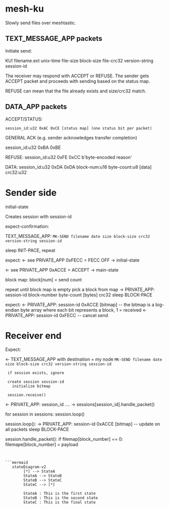 # mesh-ku

Slowly send files over meshtastic.

## TEXT_MESSAGE_APP packets

Initiate send:

  KU! filename.ext unix-time file-size block-size file-crc32 version-string session-id 

The receiver may respond with ACCEPT or REFUSE. The sender gets ACCEPT
packet and proceeds with sending based on the status map.

REFUSE can mean that the file already exists and size/crc32 match.

## DATA_APP packets

ACCEPT/STATUS:

  `session_id:u32 0xAC 0xCE [status map] (one status bit per packet)`

GENERAL ACK (e.g. sender acknowledges transfer completion)

  session_id:u32 0xBA 0xBE

REFUSE:
  session_id:u32 0xFE 0xCC b'byte-encoded reason'

DATA:
  session_id:u32 0xDA 0xDA block-num:u16 byte-count:u8 [data] crc32:u32

Sender side
===========

initial-state

Creates session with session-id

expect-confirmation:

TEXT_MESSAGE_APP: `MK-SEND filename date size block-size crc32 version-string session-id`

sleep INIT-PACE, repeat

expect:
  <- see PRIVATE_APP 0xFECC = FECC OFF
  -> initial-state

  <- see PRIVATE_APP 0xACCE = ACCEPT
  -> main-state

block map:
  block[num] = send count

repeat until block map is empty
    pick a block from map
    -> PRIVATE_APP: session-id block-number byte-count [bytes] crc32
    sleep BLOCK-PACE

  expect:
    <- PRIVATE_APP: session-id 0xACCE [bitmap]  -- the bitmap is a big-endian byte array where each bit represents a block, 1 = received
    <- PRIVATE_APP: session-id 0xFECC -- cancel send


Receiver end
============

Expect:


  <- TEXT_MESSAGE_APP with destination = my node
      `MK-SEND filename date size block-size crc32 version-string session-id`

     if session exists, ignore

     create session session-id
       initialize bitmap

     session.receive()

  <- PRIVATE_APP: session_id .... -> sessions[session_id].handle_packet()

for session in sessions: session.loop()

session.loop():
  -> PRIVATE_APP: session-id 0xACCE [bitmap] -- update on all packets
  sleep BLOCK-PACE

session.handle_packet():
  if filemap[block_number] == 0:
    filemape[block_number] = payload
  
  


```


```mermaid
   stateDiagram-v2
        [*] --> StateA
        StateA --> StateB
        StateB --> StateC
        StateC --> [*]

        StateA : This is the first state
        StateB : This is the second state
        StateC : This is the final state
```        
